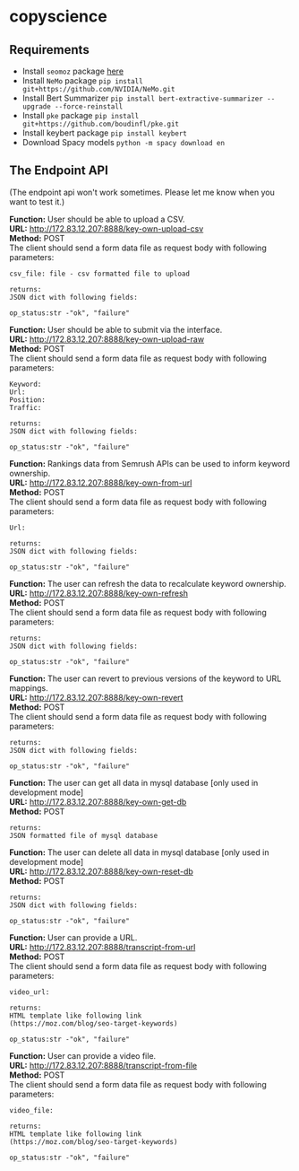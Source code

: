 # copyscience

## Requirements

- Install `seomoz` package  [here](https://github.com/seomoz/SEOmozAPISamples/tree/master/python)
- Install `NeMo` package `pip install git+https://github.com/NVIDIA/NeMo.git`
- Install Bert Summarizer `pip install bert-extractive-summarizer --upgrade --force-reinstall`
- Install `pke` package `pip install git+https://github.com/boudinfl/pke.git`
- Install keybert package `pip install keybert`
- Download Spacy models `python -m spacy download en`

## The Endpoint API
(The endpoint api won't work sometimes. Please let me know when you want to test it.)

**Function:** User should be able to upload a CSV. <br />
**URL:** http://172.83.12.207:8888/key-own-upload-csv <br />
**Method:** POST <br />
The client should send a form data file as request body with following parameters:
```
csv_file: file - csv formatted file to upload

returns: 
JSON dict with following fields:

op_status:str -"ok", "failure"
```

**Function:** User should be able to submit via the interface. <br />
**URL:** http://172.83.12.207:8888/key-own-upload-raw <br />
**Method:** POST <br />
The client should send a form data file as request body with following parameters:
```
Keyword:
Url:
Position:
Traffic:

returns: 
JSON dict with following fields:

op_status:str -"ok", "failure"
```

**Function:** Rankings data from Semrush APIs can be used to inform keyword ownership. <br />
**URL:** http://172.83.12.207:8888/key-own-from-url <br />
**Method:** POST <br />
The client should send a form data file as request body with following parameters:
```
Url:

returns: 
JSON dict with following fields:

op_status:str -"ok", "failure"
```

**Function:** The user can refresh the data to recalculate keyword ownership. <br />
**URL:** http://172.83.12.207:8888/key-own-refresh <br />
**Method:** POST <br />
The client should send a form data file as request body with following parameters:
```
returns: 
JSON dict with following fields:

op_status:str -"ok", "failure"
```

**Function:** The user can revert to previous versions of the keyword to URL mappings. <br />
**URL:** http://172.83.12.207:8888/key-own-revert <br />
**Method:** POST <br />
The client should send a form data file as request body with following parameters:
```
returns: 
JSON dict with following fields:

op_status:str -"ok", "failure"
```

**Function:** The user can get all data in mysql database [only used in development mode] <br />
**URL:** http://172.83.12.207:8888/key-own-get-db <br />
**Method:** POST <br />

```
returns: 
JSON formatted file of mysql database
```

**Function:** The user can delete all data in mysql database [only used in development mode] <br />
**URL:** http://172.83.12.207:8888/key-own-reset-db <br />
**Method:** POST <br />

```
returns: 
JSON dict with following fields:

op_status:str -"ok", "failure"
```


**Function:** User can provide a URL. <br />
**URL:** http://172.83.12.207:8888/transcript-from-url <br />
**Method:** POST <br />
The client should send a form data file as request body with following parameters:
```
video_url:

returns: 
HTML template like following link
(https://moz.com/blog/seo-target-keywords)

op_status:str -"ok", "failure"
```

**Function:** User can provide a video file. <br />
**URL:** http://172.83.12.207:8888/transcript-from-file <br />
**Method:** POST <br />
The client should send a form data file as request body with following parameters:
```
video_file:

returns: 
HTML template like following link
(https://moz.com/blog/seo-target-keywords)

op_status:str -"ok", "failure"
```
